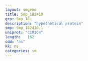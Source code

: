 ```yaml
---
layout: smgene
title: Smp_182410
grp: Smp_18
description: "hypothetical protein"
smp: Smp_182410.1
uniprot: "C1M1C4"
length:   162
cdd: "ns"
kk: ns
categories: sm
---
```

